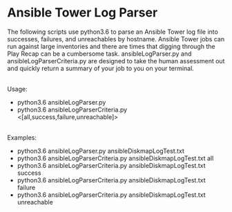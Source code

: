 <h1>Ansible Tower Log Parser</h1>
<body>
<p>
The following scripts use python3.6 to parse an Ansible Tower log file into successes, failures, and unreachables by hostname. Ansible Tower jobs can run against large inventories and there are times that digging through the Play Recap can be a cumbersome task.
ansibleLogParser.py and ansibleLogParserCriteria.py are designed to take the human assessment out and quickly return a summary of your job to you on your terminal.
</p>
<br>
Usage:
<ul>
<li>python3.6 ansibleLogParser.py <logfile></li>
<li>python3.6 ansibleLogParserCriteria.py <logfile> <[all,success,failure,unreachable]></li>
</ul>
<br>
Examples:
<ul>
<li>python3.6 ansibleLogParser.py ansibleDiskmapLogTest.txt</li>
<li>python3.6 ansibleLogParserCriteria.py ansibleDiskmapLogTest.txt all</li>
<li>python3.6 ansibleLogParserCriteria.py ansibleDiskmapLogTest.txt success</li>
<li>python3.6 ansibleLogParserCriteria.py ansibleDiskmapLogTest.txt failure</li>
<li>python3.6 ansibleLogParserCriteria.py ansibleDiskmapLogTest.txt unreachable</li>
</body>
